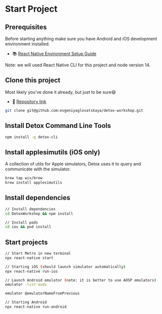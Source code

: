 # Start Project

## Prerequisites

Before starting anything make sure you have Android and iOS development environment installed. 

- 📚 [React Native Environment Setup Guide](https://reactnative.dev/docs/next/environment-setup)

Note: we will used React Native CLI for this project and node version 14.

## Clone this project

Most likely you've done it already, but just to be sure😄

- 🔗 [Repository link](https://github.com/evgeniyaglovatskaya/detox-demo-app)

```sh
git clone git@github.com:evgeniyaglovatskaya/detox-workshop.git
```

## Install Detox Command Line Tools

```sh
npm install -g detox-cli
```
## Install applesimutils (iOS only)

A collection of utils for Apple simulators, Detox uses it to query and communicate with the simulator.

```sh
brew tap wix/brew
brew install applesimutils
```

## Install dependencies

```sh
// Install dependencies
cd DetoxWorkshop && npm install

// Install pods
cd ios && pod install
```

## Start projects

```sh
// Start Metro in new terminal
npx react-native start

// Starting iOS (should launch simulator automatically)
npx react-native run-ios

// Launch Android emulator (note: it is better to use AOSP emulators)
emulator -list-avds

emulator @emulatorNameFromPrevious

// Starting Android
npx react-native run-android
```
